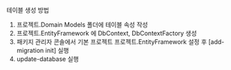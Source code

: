 ﻿테이블 생성 방법
1) 프로젝트.Domain Models 폴더에 테이블 속성 작성
2) 프로젝트.EntityFramework 에 DbContext, DbContextFactory 생성
3) 패키지 관리자 콘솔에서 기본 프로젝트 프로젝트.EntityFramework 설정 후 [add-migration init] 실행
4) update-database 실행